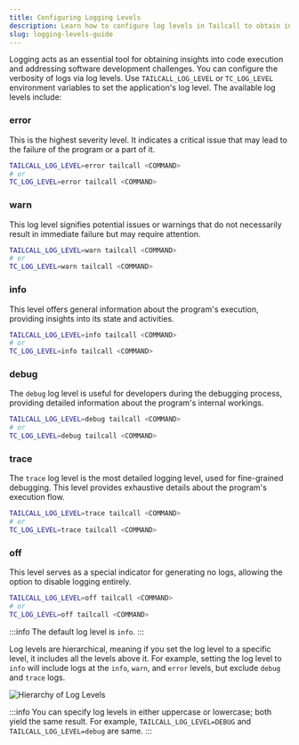 ```yaml
---
title: Configuring Logging Levels
description: Learn how to configure log levels in Tailcall to obtain insights into code execution and address software development challenges. Discover the available log levels, set verbosity via environment variables, and understand the hierarchy of log levels for effective logging.
slug: logging-levels-guide
---
```


Logging acts as an essential tool for obtaining insights into code execution and addressing software development challenges. You can configure the verbosity of logs via log levels. Use `TAILCALL_LOG_LEVEL` or `TC_LOG_LEVEL` environment variables to set the application's log level. The available log levels include:

### error

This is the highest severity level. It indicates a critical issue that may lead to the failure of the program or a part of it.

```bash
TAILCALL_LOG_LEVEL=error tailcall <COMMAND>
# or
TC_LOG_LEVEL=error tailcall <COMMAND>
```

### warn

This log level signifies potential issues or warnings that do not necessarily result in immediate failure but may require attention.

```bash
TAILCALL_LOG_LEVEL=warn tailcall <COMMAND>
# or
TC_LOG_LEVEL=warn tailcall <COMMAND>
```

### info

This level offers general information about the program's execution, providing insights into its state and activities.

```bash
TAILCALL_LOG_LEVEL=info tailcall <COMMAND>
# or
TC_LOG_LEVEL=info tailcall <COMMAND>
```

### debug

The `debug` log level is useful for developers during the debugging process, providing detailed information about the program's internal workings.

```bash
TAILCALL_LOG_LEVEL=debug tailcall <COMMAND>
# or
TC_LOG_LEVEL=debug tailcall <COMMAND>
```

### trace

The `trace` log level is the most detailed logging level, used for fine-grained debugging. This level provides exhaustive details about the program's execution flow.

```bash
TAILCALL_LOG_LEVEL=trace tailcall <COMMAND>
# or
TC_LOG_LEVEL=trace tailcall <COMMAND>
```

### off

This level serves as a special indicator for generating no logs, allowing the option to disable logging entirely.

```bash
TAILCALL_LOG_LEVEL=off tailcall <COMMAND>
# or
TC_LOG_LEVEL=off tailcall <COMMAND>
```

:::info
The default log level is `info`.
:::

Log levels are hierarchical, meaning if you set the log level to a specific level, it includes all the levels above it. For example, setting the log level to `info` will include logs at the `info`, `warn`, and `error` levels, but exclude `debug` and `trace` logs.

![Hierarchy of Log Levels](../static/images/logging.png)

:::info
You can specify log levels in either uppercase or lowercase; both yield the same result. For example, `TAILCALL_LOG_LEVEL=DEBUG` and `TAILCALL_LOG_LEVEL=debug` are same.
:::

